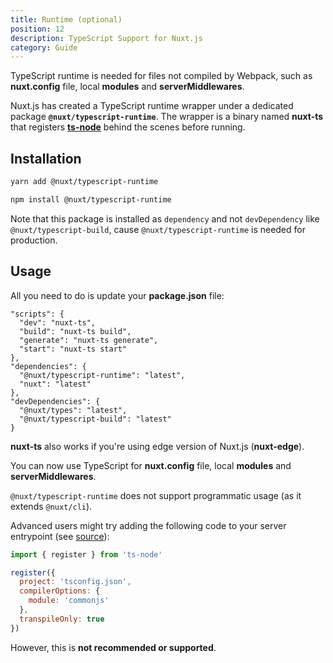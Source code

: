 ```yaml
---
title: Runtime (optional)
position: 12
description: TypeScript Support for Nuxt.js
category: Guide
---
```


TypeScript runtime is needed for files not compiled by Webpack, such as **nuxt.config** file, local **modules** and **serverMiddlewares**.

Nuxt.js has created a TypeScript runtime wrapper under a dedicated package **`@nuxt/typescript-runtime`**. The wrapper is a binary named **nuxt-ts** that registers [**ts-node**](https://github.com/TypeStrong/ts-node) behind the scenes before running.

## Installation

<code-group>
<code-block label="Yarn">

```sh
yarn add @nuxt/typescript-runtime
```

</code-block>
<code-block label="NPM">

```sh
npm install @nuxt/typescript-runtime
```

</code-block>
</code-group>

<alert type="info">

Note that this package is installed as `dependency` and not `devDependency` like `@nuxt/typescript-build`, cause `@nuxt/typescript-runtime` is needed for production.

</alert>

## Usage

All you need to do is update your **package.json** file:

```json{2-5}
"scripts": {
  "dev": "nuxt-ts",
  "build": "nuxt-ts build",
  "generate": "nuxt-ts generate",
  "start": "nuxt-ts start"
},
"dependencies": {
  "@nuxt/typescript-runtime": "latest",
  "nuxt": "latest"
},
"devDependencies": {
  "@nuxt/types": "latest",
  "@nuxt/typescript-build": "latest"
}
```

<alert type="info">

**nuxt-ts** also works if you're using edge version of Nuxt.js (**nuxt-edge**).

</alert>

You can now use TypeScript for **nuxt.config** file, local **modules** and **serverMiddlewares**.

<alert type="warning">


`@nuxt/typescript-runtime` does not support programmatic usage (as it extends `@nuxt/cli`).

Advanced users might try adding the following code to your server entrypoint (see [source](https://github.com/nuxt/typescript/blob/master/packages/typescript-runtime/src/index.ts)):

```js
import { register } from 'ts-node'

register({
  project: 'tsconfig.json',
  compilerOptions: {
    module: 'commonjs'
  },
  transpileOnly: true
})
```

However, this is **not recommended or supported**.

</alert>



